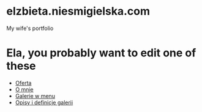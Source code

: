 # elzbieta.niesmigielska.com
My wife's portfolio 

# Ela, you probably want to edit one of these
* [Oferta](https://github.com/tmszdmsk/elzbieta.niesmigielska.com/edit/master/source/oferta/index.md)
* [O mnie](https://github.com/tmszdmsk/elzbieta.niesmigielska.com/edit/master/source/omnie/index.md)
* [Galerie w menu](https://github.com/tmszdmsk/elzbieta.niesmigielska.com/edit/master/source/_data/galleries.yml)
* [Opisy i definicje galerii](https://github.com/tmszdmsk/elzbieta.niesmigielska.com/tree/master/source/_posts)

